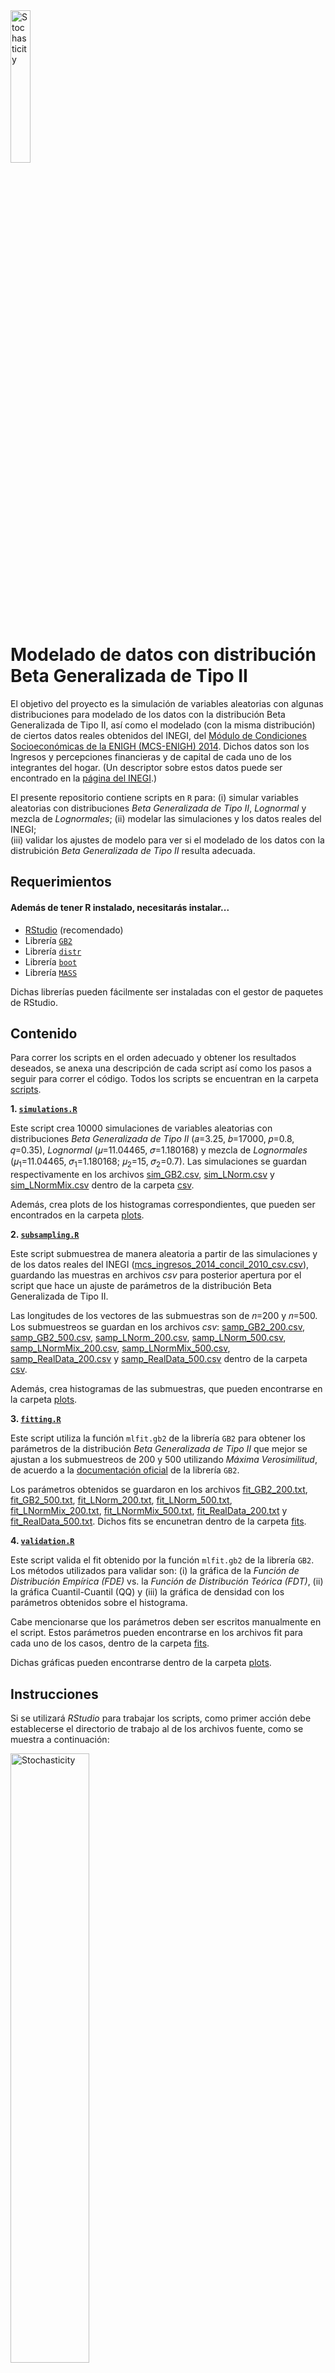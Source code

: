<img src="https://github.com/RodolfoFerro/ModeladoBetaGeneralizadaII/blob/master/logo.png" alt="Stochasticity" width="25%">

# Modelado de datos con distribución Beta Generalizada de Tipo II


El objetivo del proyecto es la simulación de variables aleatorias con algunas distribuciones para modelado de los datos con la distribución Beta Generalizada de Tipo II, así como el modelado (con la misma distribución) de ciertos datos reales obtenidos del INEGI, del [Módulo de Condiciones Socioeconómicas de la ENIGH (MCS-ENIGH) 2014](http://www.beta.inegi.org.mx/proyectos/enchogares/modulos/mcs/2014/). Dichos datos son los Ingresos y percepciones financieras y de capital de cada uno de los integrantes del hogar. (Un descriptor sobre estos datos puede ser encontrado en la [página del INEGI](http://internet.contenidos.inegi.org.mx/contenidos/Productos/prod_serv/contenidos/espanol/bvinegi/productos/nueva_estruc/702825070403.pdf).)

El presente repositorio contiene scripts en `R` para: 
(i) simular variables aleatorias con distribuciones _Beta Generalizada de Tipo II_, _Lognormal_ y mezcla de _Lognormales_; 
(ii) modelar las simulaciones y los datos reales del INEGI;  
(iii) validar los ajustes de modelo para ver si el modelado de los datos con la distrubición _Beta Generalizada de Tipo II_ resulta adecuada.


##  Requerimientos


#### Además de tener R instalado, necesitarás instalar...


* [RStudio](https://www.rstudio.com) (recomendado)
* Librería [`GB2`](https://cran.r-project.org/web/packages/GB2/index.html)
* Librería [`distr`](https://cran.r-project.org/web/packages/distr/index.html)
* Librería [`boot`](https://cran.r-project.org/web/packages/boot/index.html)
* Librería [`MASS`](https://cran.r-project.org/web/packages/MASS/index.html)

Dichas librerías pueden fácilmente ser instaladas con el gestor de paquetes de RStudio.


## Contenido

Para correr los scripts en el orden adecuado y obtener los resultados deseados, se anexa una descripción de cada script así como los pasos a seguir para correr el código. Todos los scripts se encuentran en la carpeta [scripts](https://github.com/RodolfoFerro/ModeladoBetaGeneralizadaII/tree/master/scripts).


**1. [`simulations.R`](https://github.com/RodolfoFerro/ModeladoBetaGeneralizadaII/blob/master/scripts/simulations.R)**

Este script crea 10000 simulaciones de variables aleatorias con distribuciones _Beta Generalizada de Tipo II_ (𝑎=3.25, 𝑏=17000, 𝑝=0.8, 𝑞=0.35), _Lognormal_ (𝜇=11.04465, 𝜎=1.180168) y mezcla de _Lognormales_ (𝜇<sub>1</sub>=11.04465, 𝜎<sub>1</sub>=1.180168; 𝜇<sub>2</sub>=15, 𝜎<sub>2</sub>=0.7). Las simulaciones se guardan respectivamente en los archivos [sim_GB2.csv](https://github.com/RodolfoFerro/ModeladoBetaGeneralizadaII/blob/master/csv/sim_GB2.csv), [sim_LNorm.csv](https://github.com/RodolfoFerro/ModeladoBetaGeneralizadaII/blob/master/csv/sim_LNorm.csv) y [sim_LNormMix.csv](https://github.com/RodolfoFerro/ModeladoBetaGeneralizadaII/blob/master/csv/sim_LNormMix.csv) dentro de la carpeta [csv](https://github.com/RodolfoFerro/ModeladoBetaGeneralizadaII/tree/master/csv).

Además, crea plots de los histogramas correspondientes, que pueden ser encontrados en la carpeta [plots](https://github.com/RodolfoFerro/ModeladoBetaGeneralizadaII/tree/master/plots).


**2. [`subsampling.R`](https://github.com/RodolfoFerro/ModeladoBetaGeneralizadaII/blob/master/scripts/subsampling.R)**

Este script submuestrea de manera aleatoria a partir de las simulaciones y de los datos reales del INEGI ([mcs_ingresos_2014_concil_2010_csv.csv](https://github.com/RodolfoFerro/ModeladoBetaGeneralizadaII/blob/master/csv/mcs_ingresos_2014_concil_2010_csv.csv)), guardando las muestras en archivos _csv_ para posterior apertura por el script que hace un ajuste de parámetros de la distribución Beta Generalizada de Tipo II.

Las longitudes de los vectores de las submuestras son de 𝑛=200 y 𝑛=500. Los submuestreos se guardan en los archivos _csv_: [samp_GB2_200.csv](https://github.com/RodolfoFerro/ModeladoBetaGeneralizadaII/blob/master/csv/samp_GB2_200.csv), [samp_GB2_500.csv](https://github.com/RodolfoFerro/ModeladoBetaGeneralizadaII/blob/master/csv/samp_GB2_500.csv), [samp_LNorm_200.csv](https://github.com/RodolfoFerro/ModeladoBetaGeneralizadaII/blob/master/csv/samp_LNorm_200.csv), [samp_LNorm_500.csv](https://github.com/RodolfoFerro/ModeladoBetaGeneralizadaII/blob/master/csv/samp_LNorm_500.csv), [samp_LNormMix_200.csv](https://github.com/RodolfoFerro/ModeladoBetaGeneralizadaII/blob/master/csv/samp_LNormMix_200.csv), [samp_LNormMix_500.csv](https://github.com/RodolfoFerro/ModeladoBetaGeneralizadaII/blob/master/csv/samp_LNormMix_500.csv), [samp_RealData_200.csv](https://github.com/RodolfoFerro/ModeladoBetaGeneralizadaII/blob/master/csv/samp_RealData_200.csv) y [samp_RealData_500.csv](https://github.com/RodolfoFerro/ModeladoBetaGeneralizadaII/blob/master/csv/samp_RealData_500.csv) dentro de la carpeta [csv](https://github.com/RodolfoFerro/ModeladoBetaGeneralizadaII/tree/master/csv).

Además, crea histogramas de las submuestras, que pueden encontrarse en la carpeta [plots](https://github.com/RodolfoFerro/ModeladoBetaGeneralizadaII/tree/master/plots).


**3. [`fitting.R`](https://github.com/RodolfoFerro/ModeladoBetaGeneralizadaII/blob/master/scripts/fitting.R)**

Este script utiliza la función `mlfit.gb2` de la librería `GB2` para obtener los parámetros de la distribución _Beta Generalizada de Tipo II_ que mejor se ajustan a los submuestreos de 200 y 500 utilizando _Máxima Verosimilitud_, de acuerdo a la [documentación oficial](https://cran.rstudio.com/web/packages/GB2/GB2.pdf) de la librería `GB2`.

Los parámetros obtenidos se guardaron en los archivos [fit_GB2_200.txt](https://github.com/RodolfoFerro/ModeladoBetaGeneralizadaII/blob/master/fits/fit_GB2_200.txt), [fit_GB2_500.txt](https://github.com/RodolfoFerro/ModeladoBetaGeneralizadaII/blob/master/fits/fit_GB2_500.txt), [fit_LNorm_200.txt](https://github.com/RodolfoFerro/ModeladoBetaGeneralizadaII/blob/master/fits/fit_LNormMix_200.txt), [fit_LNorm_500.txt](https://github.com/RodolfoFerro/ModeladoBetaGeneralizadaII/blob/master/fits/fit_LNormMix_500.txt), [fit_LNormMix_200.txt](https://github.com/RodolfoFerro/ModeladoBetaGeneralizadaII/blob/master/fits/fit_LNorm_200.txt), [fit_LNormMix_500.txt](https://github.com/RodolfoFerro/ModeladoBetaGeneralizadaII/blob/master/fits/fit_LNorm_500.txt), [fit_RealData_200.txt](https://github.com/RodolfoFerro/ModeladoBetaGeneralizadaII/blob/master/fits/fit_RealData_200.txt) y [fit_RealData_500.txt](https://github.com/RodolfoFerro/ModeladoBetaGeneralizadaII/blob/master/fits/fit_RealData_500.txt). Dichos fits se encunetran dentro de la carpeta [fits](https://github.com/RodolfoFerro/ModeladoBetaGeneralizadaII/tree/master/fits).


**4. [`validation.R`](https://github.com/RodolfoFerro/ModeladoBetaGeneralizadaII/blob/master/scripts/validation.R)**

Este script valida el fit obtenido por la función `mlfit.gb2` de la librería `GB2`. Los métodos utilizados para validar son: (i) la gráfica de la _Función de Distribución Empírica (FDE)_ vs. la _Función de Distribución Teórica (FDT)_, (ii) la gráfica Cuantil-Cuantil (QQ) y (iii) la gráfica de densidad con los parámetros obtenidos sobre el histograma.

Cabe mencionarse que los parámetros deben ser escritos manualmente en el script. Estos parámetros pueden encontrarse en los archivos fit para cada uno de los casos, dentro de la carpeta [fits](https://github.com/RodolfoFerro/ModeladoBetaGeneralizadaII/tree/master/fits).

Dichas gráficas pueden encontrarse dentro de la carpeta [plots](https://github.com/RodolfoFerro/ModeladoBetaGeneralizadaII/tree/master/plots).


## Instrucciones

Si se utilizará _RStudio_ para trabajar los scripts, como primer acción debe establecerse el directorio de trabajo al de los archivos fuente, como se muestra a continuación:

<img src="https://github.com/RodolfoFerro/ModeladoBetaGeneralizadaII/blob/master/setwd.jpg" alt="Stochasticity" width="50%"><br/><br/>


Para trabajar en los scripts de `R` anteriormente descritos, basta abrirlos en _RStudio_ y correrlos en el siguiente orden:

**Paso 1.** [`simulations.R`](https://github.com/RodolfoFerro/ModeladoBetaGeneralizadaII/blob/master/scripts/simulations.R)<br/>
**Paso 2.** [`subsampling.R`](https://github.com/RodolfoFerro/ModeladoBetaGeneralizadaII/blob/master/scripts/subsampling.R)<br/>
**Paso 3.** [`fitting.R`](https://github.com/RodolfoFerro/ModeladoBetaGeneralizadaII/blob/master/scripts/fitting.R)<br/>
**Paso 4.** [`validation.R`]()<br/>

La idea general es simular primero el total de datos (paso 1) para posteriormente tomar submuestras de estas simulaciones, así como de los datos reales (paso 2) para posteriormente realizar el ajuste del modelo (paso 3) y validar dicho ajuste (paso 4).


## Interpretación de resultados

La manera correcta de interpretar los resultados tras correr los scripts es con las gráficas que validan el fit obtenido por la función `mlfit.gb2` de la librería `GB2`. De las gráficas obtenidas, (i) la gráfica de la _Función de Distribución Empírica (FDE)_ vs. la _Función de Distribución Teórica (FDT)_ debe mostrar que las curvas están casi encima, (ii) la gráfica Cuantil-Cuantil (QQ) debe mostrar que los valores deben estar en su mayoría sobre la recta identidad y (iii) la gráfica de densidad con los parámetros obtenidos sobre el histograma debe quedar por encima del histograma, ajustándose a su forma.

Si las condiciones anteriores se cumplen todas a la vez, podemos afirmar que la estimación de parámetros permite que el modelo se ajuste a los datos.

**Ejemplo:**
Resultados del modelado con la distribución _Beta Generalizada de Tipo II_ de 500 datos simulados con la distribución _Beta Generalizada de Tipo II_ pueden apreciarse a continuación.

<img src="https://github.com/RodolfoFerro/ModeladoBetaGeneralizadaII/blob/master/plots/FDE.png" alt="FDE vs FDT" width="50%"><br/>
<img src="https://github.com/RodolfoFerro/ModeladoBetaGeneralizadaII/blob/master/plots/QQ.png" alt="QQ" width="50%"><br/>
<img src="https://github.com/RodolfoFerro/ModeladoBetaGeneralizadaII/blob/master/plots/histogram_density.png" alt="DH" width="50%"><br/>

